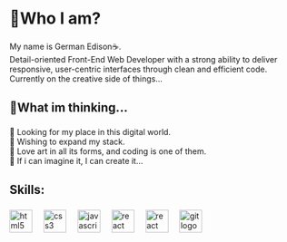 <h1 align="left">🦉Who I am?</h1>

###

<p align="left">My name is German Edison☕. <br>Detail-oriented Front-End Web Developer with a strong ability to deliver responsive, user-centric
interfaces through clean and efficient code. 
<br>
Currently on the creative side of things...
</p>

###

<h2 align="left">💼What im thinking...</h2>

###

<p align="left">🍁 Looking for my place in this digital world.<br>🍂 Wishing to expand my stack.<br>🎻 Love art in all its forms, and coding is one of them.<br>🐙 If i can imagine it, I can create it...</p>

###

<h2 align="left">Skills:</h2>

###

<div align="left">
  <img src="https://cdn.jsdelivr.net/gh/devicons/devicon/icons/html5/html5-original.svg" height="40" alt="html5 logo"  />
  <img width="12" />
  <img src="https://cdn.jsdelivr.net/gh/devicons/devicon/icons/css3/css3-original.svg" height="40" alt="css3 logo"  />
  <img width="12" />
  <img src="https://cdn.jsdelivr.net/gh/devicons/devicon/icons/javascript/javascript-original.svg" height="40" alt="javascript logo"  />
  <img width="12" />
    <img src="https://cdn.jsdelivr.net/gh/devicons/devicon/icons/typescript/typescript-original.svg" height="40" alt="react logo"  />
  <img width="12" />
  <img src="https://cdn.jsdelivr.net/gh/devicons/devicon/icons/react/react-original.svg" height="40" alt="react logo"  />
  <img width="12" />
  <img src="https://cdn.jsdelivr.net/gh/devicons/devicon/icons/git/git-original.svg" height="40" alt="git logo"  />
  <img width="12" />
  
</div>

###

<!---
gEdisonCode/gEdisonCode is a ✨ special ✨ repository because its `README.md` (this file) appears on your GitHub profile.
You can click the Preview link to take a look at your changes.
--->
